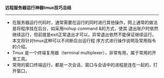 **远程服务器运行神器tmux技巧总结**
**********************************************
- 在服务器运行代码时，通常需要在运行的同时进行其他操作，网上通常的做法是将程序挂在后台，如采用nohup command &的方式，使其
  退出账户时依然继续运行，但前提是exit正常退出才可以，异常退出依然不能保证继续运行。本文将针对tmux这种可以不间断后台运行程
  序方式进行操作说明及常用指令的介绍。
- Tmux 是一个终端复用器（terminal multiplexer），非常有用，属于常用的开发工具。
- 常用的窗口终端运行，都是一次会话，窗口与会话中的进程是连在一起的，打开窗口，
